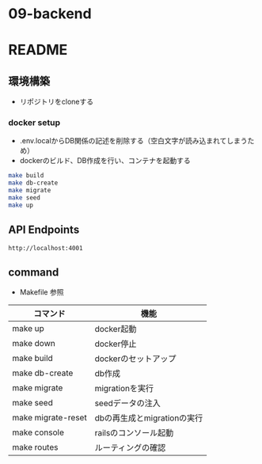 # 09-backend

# README

## 環境構築

* リポジトリをcloneする

### docker setup

* .env.localからDB関係の記述を削除する（空白文字が読み込まれてしまうため）
* dockerのビルド、DB作成を行い、コンテナを起動する

```bash
make build
make db-create
make migrate
make seed
make up
```

## API Endpoints

```
http://localhost:4001
```

## command

- Makefile 参照

| コマンド            | 機能                           |
| ------------------ | ------------------------------ |
| make up            | docker起動           |
| make down          | docker停止          |
| make build         | dockerのセットアップ                   |
| make db-create          | db作成 |
| make migrate | migrationを実行       |
| make seed  | seedデータの注入        |
| make migrate-reset   | dbの再生成とmigrationの実行       |
| make console   | railsのコンソール起動       |
| make routes   | ルーティングの確認       |
